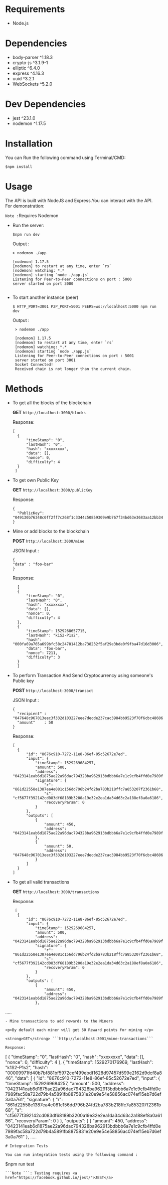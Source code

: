 # Requirements
- Node.js 

# Dependencies
 - body-parser ^1.18.3 
 - crypto-js   ^3.1.9-1
 - elliptic    ^6.4.0
 - express     ^4.16.3
 -  uuid       ^3.2.1
 -  WebSockets ^5.2.0
 
# Dev Dependencies

- jest ^23.1.0 
- nodemon ^1.17.5

# Installation

You can Run the following command using Terminal/CMD:
```
$npm install
```

# Usage

The API is built with NodeJS and Express.You can interact with the API.
<br>
For demonstration:

```Note :```Requires Nodemon
- Run the server:
  ```
  $npm run dev 
  ```
  Output :
  ```
  > nodemon ./app

  [nodemon] 1.17.5
  [nodemon] to restart at any time, enter `rs`
  [nodemon] watching: *.*
  [nodemon] starting `node ./app.js`
  Listening for Peer-to-Peer connections on port : 5000
  server started on port 3000


  ```
  
- To start another instance (peer)
  ```
  $ HTTP_PORT=3001 P2P_PORT=5001 PEERS=ws://localhost:5000 npm run dev
  ```
  Output :
  ```
   > nodemon ./app

   [nodemon] 1.17.5
   [nodemon] to restart at any time, enter `rs`
   [nodemon] watching: *.*
   [nodemon] starting `node ./app.js`
   Listening for Peer-to-Peer connections on port : 5001
   server started on port 3001
   Socket Connected!
   Received chain is not longer than the current chain.

  ```
# Methods  
- To get all the blocks of the blockchain 
 
  <strong>GET</strong> ```http://localhost:3000/blocks```
    
  Response:
  ```
  [
    {
        "timeStamp": "0",
        "lastHash": "0",
        "hash": "xxxxxxxx",
        "data": [],
        "nonce": 0,
        "difficulty": 4
    }
   ]
  ```
- To get own Public Key
 
  <strong>GET</strong> ```http://localhost:3000/publicKey```
    
  Response:
  ```
  {
    "PublicKey": "049130b76348c0ff2ff7c268f1c3344c50859309e9b767f34bd63e3683aa12bb3442cba91de6fd6e5f75868cdd955b0f34e23adfc305c18f39c54c2e588d361926"
  }
  ```
- Mine or add blocks to the blockchain
 
  <strong>POST</strong> ```http://localhost:3000/mine```
  
  JSON Input :
  ```
  {
  "data" : "foo-bar"
  }
  ```


  Response:
  ```
    [
    {
        "timeStamp": "0",
        "lastHash": "0",
        "hash": "xxxxxxxx",
        "data": [],
        "nonce": 0,
        "difficulty": 4
    },
    {
        "timeStamp": 1529268657715,
        "lastHash": "k1S2-P1s2",
        "hash": "000fa69a765a699bfc58c24781412ba738232f5af29e3bde0f9fba47d16d3006",
        "data": "foo-bar",
        "nonce": 7211,
        "difficulty": 3
    }
    ]
  ```
  
- To perform Transaction And Send Cryptocurrency using someone's Public key
 
  <strong>POST</strong> ```http://localhost:3000/transact```
  
  
   JSON Input :
  ```
  {
	"recipient" : "047648c967013eec3f332d103227eee7decde237cac3984bb9523f70f6cbc486060906f412f19039d70f8892a9b388a51664a740adca61e7386a038cb99ce42864",
	"amount"	: 50
  }
  ```
    
  Response:
  ```
  [
    {
        "id": "8676c910-7272-11e8-86ef-85c52672e7ed",
        "input": {
            "timeStamp": 1529269684257,
            "amount": 500,
            "address": "0423141eab6d1875ae22a96dac794328ba962913bdbbb6a7e1c9cfb4ffd0e7989fac58a722d79b4a5891fb8875831e20e9e54e58856ac074ef15eb7d6ef3a0a761",
            "signature": {
                "r": "861d22558e1387ea4e081c156dd796b24fd2ba783b218ffc7a853207f2361b68",
                "s": "cf5677f392142cd083df68189b3200a19e32e2ea1da34d63c2a188ef8a0a6186",
                "recoveryParam": 0
            }
        },
        "outputs": [
            {
                "amount": 450,
                "address": "0423141eab6d1875ae22a96dac794328ba962913bdbbb6a7e1c9cfb4ffd0e7989fac58a722d79b4a5891fb8875831e20e9e54e58856ac074ef15eb7d6ef3a0a761"
            },
            {
                "amount": 50,
                "address": "047648c967013eec3f332d103227eee7decde237cac3984bb9523f70f6cbc486060906f412f19039d70f8892a9b388a51664a740adca61e7386a038cb99ce42864"
            }
        ]
    }
  ]
  ```
  
- To get all valid transactions
 
  <strong>GET</strong> ```http://localhost:3000/transactions```
    
  Response:
  ```
   [
    {
        "id": "8676c910-7272-11e8-86ef-85c52672e7ed",
        "input": {
            "timeStamp": 1529269684257,
            "amount": 500,
            "address": "0423141eab6d1875ae22a96dac794328ba962913bdbbb6a7e1c9cfb4ffd0e7989fac58a722d79b4a5891fb8875831e20e9e54e58856ac074ef15eb7d6ef3a0a761",
            "signature": {
                "r": "861d22558e1387ea4e081c156dd796b24fd2ba783b218ffc7a853207f2361b68",
                "s": "cf5677f392142cd083df68189b3200a19e32e2ea1da34d63c2a188ef8a0a6186",
                "recoveryParam": 0
            }
        },
        "outputs": [
            {
                "amount": 450,
                "address": "0423141eab6d1875ae22a96dac794328ba962913bdbbb6a7e1c9cfb4ffd0e7989fac58a722d79b4a5891fb8875831e20e9e54e58856ac074ef15eb7d6ef3a0a761"
            },
.....
  ```
- Mine transactions to add rewards to the Miners
 
 <p>By default each miner will get 50 Reward points for mining </p>
 
  <strong>GET</strong> ```http://localhost:3001/mine-transactions```
    
  Response:
  ```
  [
    {
        "timeStamp": "0",
        "lastHash": "0",
        "hash": "xxxxxxxx",
        "data": [],
        "nonce": 0,
        "difficulty": 4
    },
    {
        "timeStamp": 1529270176969,
        "lastHash": "k1S2-P1s2",
        "hash": "00009971fd40b7bf881bf5972cef499ebdf1628d97457d599e2162d9dcf8a846",
        "data": [
            {
                "id": "8676c910-7272-11e8-86ef-85c52672e7ed",
                "input": {
                    "timeStamp": 1529269684257,
                    "amount": 500,
                    "address": "0423141eab6d1875ae22a96dac794328ba962913bdbbb6a7e1c9cfb4ffd0e7989fac58a722d79b4a5891fb8875831e20e9e54e58856ac074ef15eb7d6ef3a0a761",
                    "signature": {
                        "r": "861d22558e1387ea4e081c156dd796b24fd2ba783b218ffc7a853207f2361b68",
                        "s": "cf5677f392142cd083df68189b3200a19e32e2ea1da34d63c2a188ef8a0a6186",
                        "recoveryParam": 0
                    }
                },
                "outputs": [
                    {
                        "amount": 450,
                        "address": "0423141eab6d1875ae22a96dac794328ba962913bdbbb6a7e1c9cfb4ffd0e7989fac58a722d79b4a5891fb8875831e20e9e54e58856ac074ef15eb7d6ef3a0a761"
                    },
.....
  ```
# Integration Tests

You can run integration tests using the following command :
   ```
   $npm run test
   ```
   ```Note ```: Testing requires <a href="https://facebook.github.io/jest/">JEST</a>
   

